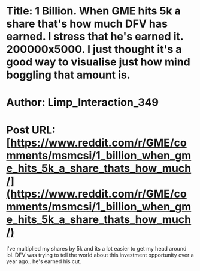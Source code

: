 # Title: 1 Billion. When GME hits 5k a share that's how much DFV has earned. I stress that he's earned it. 200000x5000. I just thought it's a good way to visualise just how mind boggling that amount is.
# Author: Limp_Interaction_349
# Post URL: [https://www.reddit.com/r/GME/comments/msmcsi/1_billion_when_gme_hits_5k_a_share_thats_how_much/](https://www.reddit.com/r/GME/comments/msmcsi/1_billion_when_gme_hits_5k_a_share_thats_how_much/)


I've multiplied my shares by 5k and its a lot easier to get my head around lol. DFV was trying to tell the world about this investment opportunity over a year ago.. he's earned his cut.